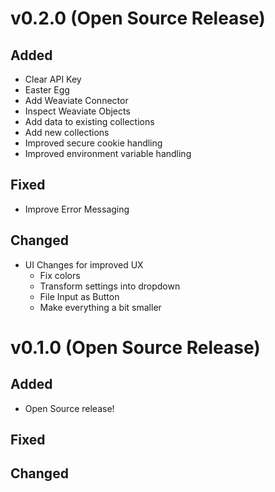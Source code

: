 # v0.2.0 (Open Source Release)

## Added
- Clear API Key
- Easter Egg
- Add Weaviate Connector
- Inspect Weaviate Objects
- Add data to existing collections
- Add new collections
- Improved secure cookie handling
- Improved environment variable handling

## Fixed

- Improve Error Messaging

## Changed
- UI Changes for improved UX
    - Fix colors
    - Transform settings into dropdown
    - File Input as Button
    - Make everything a bit smaller

# v0.1.0 (Open Source Release)

## Added
- Open Source release!

## Fixed

## Changed